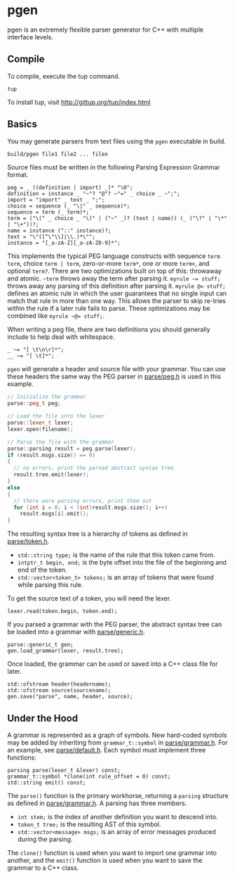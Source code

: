 # pgen

pgen is an extremely flexible parser generator for C++ with multiple interface levels.

## Compile

To compile, execute the tup command.

`tup`

To install tup, visit http://gittup.org/tup/index.html

## Basics

You may generate parsers from text files using the `pgen` executable in build.
```bash
build/pgen file1 file2 ... filen
```

Source files must be written in the following Parsing Expression Grammar format.
```peg
peg = _ ((definition | import) _)* "\0";
definition = instance _ "~"? "@"? ~"=" _ choice _ ~";";
import = "import" _ text _ ";";
choice = sequence (_ "\|" _ sequence)*;
sequence = term (_ term)*;
term = ("\(" _ choice _ "\)" | ("~" _)? (text | name)) (_ ("\?" | "\*" | "\+"))?;
name = instance ("::" instance)?;
text = "\"([^\"\\]|\\.)*\"";
instance = "[_a-zA-Z][_a-zA-Z0-9]*"; 
```

This implements the typical PEG language constructs with sequence `term term`,
choice `term | term`, zero-or-more `term*`, one or more `term+`, and optional
`term?`. There are two optimizations built on top of this: throwaway and
atomic. `~term` throws away the term after parsing it. `myrule ~= stuff;`
throws away any parsing of this definition after parsing it. `myrule @= stuff;`
defines an atomic rule in which the user guarantees that no single input can
match that rule in more than one way. This allows the parser to skip re-tries
within the rule if a later rule fails to parse. These optimizations may be
combined like `myrule ~@= stuff;`.

When writing a peg file, there are two definitions you should generally include
to help deal with whitespace.
```peg
_ ~= "[ \t\n\r]*";
__ ~= "[ \t]*";
```

`pgen` will generate a header and source file with your grammar. You can use
these headers the same way the PEG parser in [parse/peg.h](parse/peg.h) is used
in this example.

```cpp
// Initialize the grammar
parse::peg_t peg;

// Load the file into the lexer
parse::lexer_t lexer;
lexer.open(filename);

// Parse the file with the grammar
parse::parsing result = peg.parse(lexer);
if (result.msgs.size() == 0)
{
  // no errors, print the parsed abstract syntax tree
  result.tree.emit(lexer);
}
else
{
  // there were parsing errors, print them out
  for (int i = 0; i < (int)result.msgs.size(); i++)
    result.msgs[i].emit();
}
```

The resulting syntax tree is a hierarchy of tokens as defined in [parse/token.h](parse/token.h).

* `std::string type;` is the name of the rule that this token came from.
* `intptr_t begin, end;` is the byte offset into the file of the beginning and end of the token.
* `std::vector<token_t> tokens;` is an array of tokens that were found while parsing this rule.

To get the source text of a token, you will need the lexer.
```
lexer.read(token.begin, token.end);
```

If you parsed a grammar with the PEG parser, the abstract syntax tree can be loaded into a grammar
with [parse/generic.h](parse/generic.h).
```
parse::generic_t gen;
gen.load_grammar(lexer, result.tree);
```
Once loaded, the grammar can be used or saved into a C++ class file for later.
```
std::ofstream header(headername);
std::ofstream source(sourcename);
gen.save("parse", name, header, source);
```
## Under the Hood

A grammar is represented as a graph of symbols. New hard-coded symbols may be added by inheriting
from `grammar_t::symbol` in [parse/grammar.h](parse/grammar.h). For an example, see
[parse/default.h](parse/default.h). Each symbol must implement three functions:

```
parsing parse(lexer_t &lexer) const;
grammar_t::symbol *clone(int rule_offset = 0) const;
std::string emit() const;
```

The `parse()` function is the primary workhorse, returning a `parsing` structure as defined in
[parse/grammar.h](parse/grammar.h). A parsing has three members.

* `int stem;` is the index of another definition you want to descend into.
* `token_t tree;` is the resulting AST of this symbol.
* `std::vector<message> msgs;` is an array of error messages produced during the parsing.

The `clone()` function is used when you want to import one grammar into another, and the `emit()`
function is used when you want to save the grammar to a C++ class.
